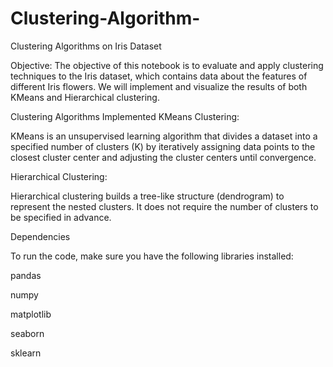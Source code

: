 # Clustering-Algorithm-
Clustering Algorithms on Iris Dataset

Objective:
The objective of this notebook is to evaluate and apply clustering techniques to the Iris dataset, which contains data about the features of different Iris flowers. We will implement and visualize the results of both KMeans and Hierarchical clustering.

Clustering Algorithms Implemented
KMeans Clustering:

KMeans is an unsupervised learning algorithm that divides a dataset into a specified number of clusters (K) by iteratively assigning data points to the closest cluster center and adjusting the cluster centers until convergence.

Hierarchical Clustering:

Hierarchical clustering builds a tree-like structure (dendrogram) to represent the nested clusters. It does not require the number of clusters to be specified in advance.

Dependencies

To run the code, make sure you have the following libraries installed:

pandas

numpy

matplotlib

seaborn

sklearn
